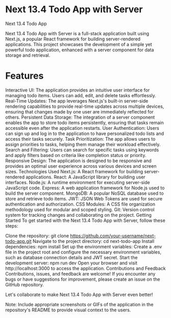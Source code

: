 <h1>Next 13.4 Todo App with Server</h1>
Next 13.4 Todo App

Next 13.4 Todo App with Server is a full-stack application built using Next.js, a popular React framework for building server-rendered applications. This project showcases the development of a simple yet powerful todo application, enhanced with a server component for data storage and retrieval.

<h1>Features</h1>
Interactive UI: The application provides an intuitive user interface for managing todo items. Users can add, edit, and delete tasks effortlessly.
Real-Time Updates: The app leverages Next.js's built-in server-side rendering capabilities to provide real-time updates across multiple devices, ensuring that changes made by one user are immediately reflected for others.
Persistent Data Storage: The integration of a server component enables the app to store todo items persistently, ensuring that tasks remain accessible even after the application restarts.
User Authentication: Users can sign up and log in to the application to have personalized todo lists and access their tasks securely.
Task Prioritization: The app allows users to assign priorities to tasks, helping them manage their workload effectively.
Search and Filtering: Users can search for specific tasks using keywords and apply filters based on criteria like completion status or priority.
Responsive Design: The application is designed to be responsive and provides an optimal user experience across various devices and screen sizes.
Technologies Used
Next.js: A React framework for building server-rendered applications.
React: A JavaScript library for building user interfaces.
Node.js: A runtime environment for executing server-side JavaScript code.
Express: A web application framework for Node.js used to build the server component.
MongoDB: A popular NoSQL database used to store and retrieve todo items.
JWT: JSON Web Tokens are used for secure authentication and authorization.
CSS Modules: A CSS file organization methodology used for modular and scoped styling.
Git: Version control system for tracking changes and collaborating on the project.
Getting Started
To get started with the Next 13.4 Todo App with Server, follow these steps:

Clone the repository: git clone https://github.com/your-username/next-todo-app.git
Navigate to the project directory: cd next-todo-app
Install dependencies: npm install
Set up the environment variables: Create a .env file in the project root and configure the necessary environment variables, such as database connection details and JWT secret.
Start the development server: npm run dev
Open your browser and visit http://localhost:3000 to access the application.
Contributions and Feedback
Contributions, issues, and feedback are welcome! If you encounter any bugs or have suggestions for improvement, please create an issue on the GitHub repository.

Let's collaborate to make Next 13.4 Todo App with Server even better!

Note: Include appropriate screenshots or GIFs of the application in the repository's README to provide visual context to the users.